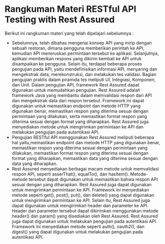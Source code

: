 # Rangkuman Materi RESTful API Testing with Rest Assured

Berikut ini rangkuman materi yang telah dipelajari sebelumnya :
* Sebelumnya, telah dibahas mengenai konsep API yang mirip dengan sebuah restoran, dimana pengguna memberikan perintah ke API, kemudian API meneruskan permintaan tersebut ke aplikasi. Selanjutnya, aplikasi memberikan respons yang dikirim kembali ke API untuk disampaikan ke pengguna. Selain itu, terdapat beberapa proses pengujian pada API, yaitu mendefinisikan informasi API, menyaring dan mengekstrak data, merekonstruksi, dan melakukan tes validasi. Bagian pengujian praktis dalam piramida tes meliputi UI, Integrasi, Komponen, dan Unit. Dalam pengujian API, framework Rest Assured dapat digunakan untuk memudahkan pengujian. Rest Assured adalah framework Java yang membantu dalam memvalidasi respon dari API dan mengekstrak data dari respon tersebut. Framework ini dapat digunakan untuk memastikan endpoint dan metode HTTP yang digunakan benar, memastikan respon yang diterima sesuai dengan permintaan yang dilakukan, serta memastikan format respon yang diterima sesuai dengan format yang diharapkan. Rest Assured juga menyediakan metode untuk mengirimkan permintaan ke API dan melakukan pengujian pada autentikasi API.
*  Pengujian RESTful API menggunakan Rest Assured meliputi beberapa hal yaitu,memastikan endpoint dan metode HTTP yang digunakan benar, memastikan respon yang diterima sesuai dengan permintaan yang dilakukan, memastikan format respon yang diterima sesuai dengan format yang diharapkan, memastikan data yang diterima sesuai dengan data yang diharapkan. 
* Rest Assured menyediakan berbagai macam metode untuk memvalidasi respon API, seperti asserThat(), equalTo(), dan hasItem(). Metode-metode tersebut dapat digunakan untuk memastikan bahwa respon API sesuai dengan yang diharapkan.
Rest Assured juga dapat digunakan untuk mengirimkan permintaan ke API. Framework ini menyediakan metode seperti get(), post(), put(), dan delete() yang dapat digunakan untuk mengirimkan permintaan ke API. Selain itu, Rest Assured juga dapat digunakan untuk mengirimkan header dan parameter ke API. Header dan parameter tersebut dapat dikirimkan menggunakan metode header() dan param() yang disediakan oleh Rest Assured. Rest Assured juga dapat digunakan untuk melakukan pengujian pada autentikasi API. Framework ini menyediakan metode seperti auth(), oauth2(), dan digest() yang dapat digunakan untuk melakukan pengujian pada autentikasi API.